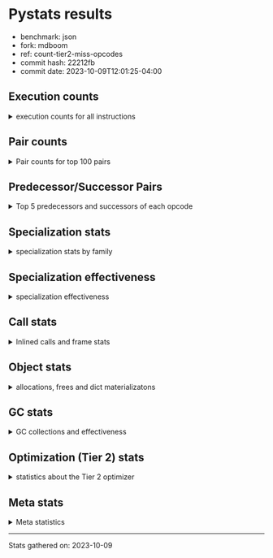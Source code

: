 
# Pystats results

- benchmark: json
- fork: mdboom
- ref: count-tier2-miss-opcodes
- commit hash: 22212fb
- commit date: 2023-10-09T12:01:25-04:00

## Execution counts

<details>
<summary> execution counts for all instructions </summary>

|Name | Count | Self | Cumulative | Miss ratio | 
|---|---:|---:|---:|---:|
| LOAD_FAST | 19,612,680 | 22.4% | 22.4% |  |
| POP_JUMP_IF_NOT_NONE | 6,192,000 | 7.1% | 29.4% |  |
| CALL | 5,163,560 | 5.9% | 35.3% |  |
| LOAD_FAST_LOAD_FAST | 4,129,260 | 4.7% | 40.0% |  |
| PUSH_NULL | 3,098,160 | 3.5% | 43.5% |  |
| LOAD_ATTR_METHOD_NO_DICT | 3,097,080 | 3.5% | 47.1% |  |
| LOAD_CONST | 3,096,360 | 3.5% | 50.6% |  |
| RESUME_CHECK | 3,096,360 | 3.5% | 54.1% |  |
| RETURN_VALUE | 3,096,240 | 3.5% | 57.6% |  |
| LOAD_GLOBAL_BUILTIN | 3,096,120 | 3.5% | 61.2% |  |
| POP_JUMP_IF_FALSE | 3,096,000 | 3.5% | 64.7% |  |
| STORE_FAST | 2,068,200 | 2.4% | 67.1% |  |
| LOAD_GLOBAL_MODULE | 2,066,200 | 2.4% | 69.4% |  |
| STORE_FAST_STORE_FAST | 2,064,120 | 2.4% | 71.8% |  |
| UNPACK_SEQUENCE_TWO_TUPLE | 2,064,120 | 2.4% | 74.1% |  |
| CALL_METHOD_DESCRIPTOR_FAST | 2,064,060 | 2.4% | 76.5% |  |
| POP_JUMP_IF_TRUE | 2,064,000 | 2.4% | 78.8% |  |
| LOAD_ATTR_METHOD_WITH_VALUES | 2,064,000 | 2.4% | 81.2% |  |
| TO_BOOL_BOOL | 2,064,000 | 2.4% | 83.5% |  |
| LOAD_ATTR_MODULE | 1,034,020 | 1.2% | 84.7% |  |
| JUMP_BACKWARD | 1,032,960 | 1.2% | 85.9% |  |
| FOR_ITER_LIST | 1,032,960 | 1.2% | 87.1% |  |
| TO_BOOL | 1,032,240 | 1.2% | 88.2% |  |
| POP_TOP | 1,032,180 | 1.2% | 89.4% |  |
| LOAD_ATTR_INSTANCE_VALUE | 1,032,120 | 1.2% | 90.6% |  |
| NOP | 1,032,060 | 1.2% | 91.8% |  |
| BUILD_TUPLE | 1,032,060 | 1.2% | 92.9% |  |
| CALL_KW | 1,032,000 | 1.2% | 94.1% |  |
| CALL_ISINSTANCE | 1,032,000 | 1.2% | 95.3% |  |
| CALL_LEN | 1,032,000 | 1.2% | 96.5% |  |
| CALL_PY_WITH_DEFAULTS | 1,032,000 | 1.2% | 97.6% |  |
| COMPARE_OP_INT | 1,032,000 | 1.2% | 98.8% |  |
| TO_BOOL_STR | 1,032,000 | 1.2% | 100.0% |  |
| GET_ITER | 1,020 | 0.0% | 100.0% |  |
| CALL_LIST_APPEND | 1,020 | 0.0% | 100.0% |  |
| FOR_ITER_RANGE | 1,020 | 0.0% | 100.0% |  |
| BINARY_OP_ADD_FLOAT | 960 | 0.0% | 100.0% | 6.2% |
| BINARY_OP_SUBTRACT_FLOAT | 960 | 0.0% | 100.0% |  |
| LOAD_ATTR | 320 | 0.0% | 100.0% |  |
| LOAD_DEREF | 180 | 0.0% | 100.0% |  |
| STORE_ATTR_INSTANCE_VALUE | 180 | 0.0% | 100.0% |  |
| LOAD_GLOBAL | 140 | 0.0% | 100.0% |  |
| INTERPRETER_EXIT | 120 | 0.0% | 100.0% |  |
| BUILD_LIST | 120 | 0.0% | 100.0% |  |
| CALL_FUNCTION_EX | 120 | 0.0% | 100.0% |  |
| RETURN_CONST | 120 | 0.0% | 100.0% |  |
| CALL_PY_EXACT_ARGS | 120 | 0.0% | 100.0% |  |
| BINARY_OP | 80 | 0.0% | 100.0% |  |
| BINARY_SLICE | 60 | 0.0% | 100.0% |  |
| BEFORE_WITH | 60 | 0.0% | 100.0% |  |
| CALL_INTRINSIC_1 | 60 | 0.0% | 100.0% |  |
| COPY_FREE_VARS | 60 | 0.0% | 100.0% |  |
| LIST_EXTEND | 60 | 0.0% | 100.0% |  |
| LOAD_FAST_CHECK | 60 | 0.0% | 100.0% |  |
| CALL_BUILTIN_CLASS | 60 | 0.0% | 100.0% |  |
| CALL_BUILTIN_FAST | 60 | 0.0% | 100.0% |  |
| CALL_BUILTIN_FAST_WITH_KEYWORDS | 60 | 0.0% | 100.0% |  |
| CALL_METHOD_DESCRIPTOR_FAST_WITH_KEYWORDS | 60 | 0.0% | 100.0% |  |
| UNPACK_SEQUENCE | 20 | 0.0% | 100.0% |  |


</details>

## Pair counts

<details>
<summary> Pair counts for top 100 pairs </summary>

|Pair | Count | Self | Cumulative | 
|---|---:|---:|---:|
| LOAD_FAST POP_JUMP_IF_NOT_NONE | 6,192,000 | 7.1% | 7.1% |
| POP_JUMP_IF_NOT_NONE LOAD_FAST | 6,192,000 | 7.1% | 14.1% |
| POP_JUMP_IF_FALSE LOAD_FAST | 3,096,000 | 3.5% | 17.6% |
| STORE_FAST LOAD_FAST | 2,066,040 | 2.4% | 20.0% |
| PUSH_NULL LOAD_FAST | 2,064,120 | 2.4% | 22.3% |
| UNPACK_SEQUENCE_TWO_TUPLE STORE_FAST_STORE_FAST | 2,064,120 | 2.4% | 24.7% |
| LOAD_CONST CALL | 2,064,060 | 2.4% | 27.1% |
| LOAD_GLOBAL_BUILTIN LOAD_FAST | 2,064,060 | 2.4% | 29.4% |
| CALL LOAD_ATTR_METHOD_NO_DICT | 2,064,000 | 2.4% | 31.8% |
| LOAD_FAST LOAD_GLOBAL_BUILTIN | 2,064,000 | 2.4% | 34.1% |
| LOAD_FAST_LOAD_FAST CALL | 2,064,000 | 2.4% | 36.5% |
| POP_JUMP_IF_TRUE LOAD_GLOBAL_MODULE | 2,064,000 | 2.4% | 38.8% |
| LOAD_ATTR_METHOD_NO_DICT CALL_METHOD_DESCRIPTOR_FAST | 2,064,000 | 2.4% | 41.2% |
| TO_BOOL_BOOL POP_JUMP_IF_FALSE | 2,064,000 | 2.4% | 43.5% |
| LOAD_ATTR_MODULE PUSH_NULL | 1,034,020 | 1.2% | 44.7% |
| LOAD_GLOBAL_MODULE LOAD_ATTR_MODULE | 1,033,980 | 1.2% | 45.9% |
| LOAD_FAST LOAD_ATTR_METHOD_NO_DICT | 1,033,000 | 1.2% | 47.0% |
| LOAD_FAST RETURN_VALUE | 1,032,120 | 1.2% | 48.2% |
| RETURN_VALUE RETURN_VALUE | 1,032,060 | 1.2% | 49.4% |
| BUILD_TUPLE RETURN_VALUE | 1,032,060 | 1.2% | 50.6% |
| LOAD_FAST LOAD_ATTR_INSTANCE_VALUE | 1,032,060 | 1.2% | 51.8% |
| LOAD_FAST_LOAD_FAST BUILD_TUPLE | 1,032,060 | 1.2% | 52.9% |
| STORE_FAST_STORE_FAST LOAD_FAST | 1,032,060 | 1.2% | 54.1% |
| STORE_FAST_STORE_FAST LOAD_FAST_LOAD_FAST | 1,032,060 | 1.2% | 55.3% |
| CALL_METHOD_DESCRIPTOR_FAST STORE_FAST | 1,032,060 | 1.2% | 56.5% |
| RESUME_CHECK LOAD_FAST | 1,032,060 | 1.2% | 57.6% |
| RETURN_VALUE UNPACK_SEQUENCE_TWO_TUPLE | 1,032,040 | 1.2% | 58.8% |
| LOAD_FAST CALL | 1,032,040 | 1.2% | 60.0% |
| RESUME_CHECK LOAD_GLOBAL_BUILTIN | 1,032,040 | 1.2% | 61.2% |
| NOP LOAD_FAST | 1,032,000 | 1.2% | 62.3% |
| POP_TOP JUMP_BACKWARD | 1,032,000 | 1.2% | 63.5% |
| PUSH_NULL LOAD_FAST_LOAD_FAST | 1,032,000 | 1.2% | 64.7% |
| RETURN_VALUE POP_TOP | 1,032,000 | 1.2% | 65.9% |
| TO_BOOL POP_JUMP_IF_TRUE | 1,032,000 | 1.2% | 67.0% |
| CALL RESUME_CHECK | 1,032,000 | 1.2% | 68.2% |
| CALL TO_BOOL_BOOL | 1,032,000 | 1.2% | 69.4% |
| CALL UNPACK_SEQUENCE_TWO_TUPLE | 1,032,000 | 1.2% | 70.6% |
| CALL_KW RESUME_CHECK | 1,032,000 | 1.2% | 71.7% |
| JUMP_BACKWARD FOR_ITER_LIST | 1,032,000 | 1.2% | 72.9% |
| LOAD_CONST CALL_KW | 1,032,000 | 1.2% | 74.1% |
| LOAD_FAST PUSH_NULL | 1,032,000 | 1.2% | 75.3% |
| LOAD_FAST TO_BOOL | 1,032,000 | 1.2% | 76.5% |
| LOAD_FAST LOAD_CONST | 1,032,000 | 1.2% | 77.6% |
| LOAD_FAST CALL_LEN | 1,032,000 | 1.2% | 78.8% |
| LOAD_FAST CALL_PY_WITH_DEFAULTS | 1,032,000 | 1.2% | 80.0% |
| LOAD_FAST LOAD_ATTR_METHOD_WITH_VALUES | 1,032,000 | 1.2% | 81.2% |
| LOAD_FAST TO_BOOL_STR | 1,032,000 | 1.2% | 82.3% |
| LOAD_FAST_LOAD_FAST PUSH_NULL | 1,032,000 | 1.2% | 83.5% |
| CALL_ISINSTANCE TO_BOOL_BOOL | 1,032,000 | 1.2% | 84.7% |
| CALL_LEN COMPARE_OP_INT | 1,032,000 | 1.2% | 85.9% |
| CALL_METHOD_DESCRIPTOR_FAST LOAD_CONST | 1,032,000 | 1.2% | 87.0% |
| CALL_PY_WITH_DEFAULTS RESUME_CHECK | 1,032,000 | 1.2% | 88.2% |
| COMPARE_OP_INT POP_JUMP_IF_FALSE | 1,032,000 | 1.2% | 89.4% |
| FOR_ITER_LIST STORE_FAST | 1,032,000 | 1.2% | 90.6% |
| LOAD_ATTR_INSTANCE_VALUE LOAD_FAST_LOAD_FAST | 1,032,000 | 1.2% | 91.7% |
| LOAD_ATTR_METHOD_NO_DICT LOAD_CONST | 1,032,000 | 1.2% | 92.9% |
| LOAD_ATTR_METHOD_WITH_VALUES LOAD_FAST | 1,032,000 | 1.2% | 94.1% |
| LOAD_ATTR_METHOD_WITH_VALUES LOAD_FAST_LOAD_FAST | 1,032,000 | 1.2% | 95.3% |
| LOAD_GLOBAL_BUILTIN CALL_ISINSTANCE | 1,032,000 | 1.2% | 96.4% |
| LOAD_GLOBAL_MODULE LOAD_ATTR_METHOD_WITH_VALUES | 1,032,000 | 1.2% | 97.6% |
| RESUME_CHECK NOP | 1,032,000 | 1.2% | 98.8% |
| TO_BOOL_STR POP_JUMP_IF_TRUE | 1,032,000 | 1.2% | 100.0% |
| PUSH_NULL CALL | 2,040 | 0.0% | 100.0% |
| CALL STORE_FAST | 1,920 | 0.0% | 100.0% |
| CALL CALL | 1,360 | 0.0% | 100.0% |
| GET_ITER FOR_ITER_LIST | 960 | 0.0% | 100.0% |
| JUMP_BACKWARD FOR_ITER_RANGE | 960 | 0.0% | 100.0% |
| LOAD_FAST GET_ITER | 960 | 0.0% | 100.0% |
| LOAD_FAST BINARY_OP_SUBTRACT_FLOAT | 960 | 0.0% | 100.0% |
| LOAD_FAST CALL_LIST_APPEND | 960 | 0.0% | 100.0% |
| LOAD_FAST_LOAD_FAST LOAD_FAST | 960 | 0.0% | 100.0% |
| STORE_FAST LOAD_FAST_LOAD_FAST | 960 | 0.0% | 100.0% |
| STORE_FAST LOAD_GLOBAL_MODULE | 960 | 0.0% | 100.0% |
| BINARY_OP_ADD_FLOAT STORE_FAST | 960 | 0.0% | 100.0% |
| BINARY_OP_SUBTRACT_FLOAT BINARY_OP_ADD_FLOAT | 960 | 0.0% | 100.0% |
| CALL_LIST_APPEND JUMP_BACKWARD | 960 | 0.0% | 100.0% |
| FOR_ITER_LIST LOAD_GLOBAL_MODULE | 960 | 0.0% | 100.0% |
| FOR_ITER_RANGE STORE_FAST | 960 | 0.0% | 100.0% |
| LOAD_ATTR_METHOD_NO_DICT LOAD_FAST | 960 | 0.0% | 100.0% |
| TO_BOOL TO_BOOL | 240 | 0.0% | 100.0% |
| LOAD_FAST LOAD_ATTR | 140 | 0.0% | 100.0% |
| CACHE RESUME_CHECK | 120 | 0.0% | 100.0% |
| CALL POP_TOP | 120 | 0.0% | 100.0% |
| LOAD_ATTR LOAD_FAST_LOAD_FAST | 120 | 0.0% | 100.0% |
| LOAD_CONST LOAD_CONST | 120 | 0.0% | 100.0% |
| LOAD_DEREF PUSH_NULL | 120 | 0.0% | 100.0% |
| LOAD_FAST STORE_ATTR_INSTANCE_VALUE | 120 | 0.0% | 100.0% |
| STORE_FAST LOAD_CONST | 120 | 0.0% | 100.0% |
| CALL_PY_EXACT_ARGS RESUME_CHECK | 120 | 0.0% | 100.0% |
| LOAD_ATTR_INSTANCE_VALUE LOAD_FAST | 120 | 0.0% | 100.0% |
| STORE_ATTR_INSTANCE_VALUE RETURN_CONST | 120 | 0.0% | 100.0% |
| LOAD_GLOBAL_MODULE LOAD_ATTR | 100 | 0.0% | 100.0% |
| RESUME_CHECK LOAD_GLOBAL_MODULE | 100 | 0.0% | 100.0% |
| LOAD_GLOBAL LOAD_GLOBAL_MODULE | 80 | 0.0% | 100.0% |
| BINARY_SLICE LOAD_FAST | 60 | 0.0% | 100.0% |
| BEFORE_WITH STORE_FAST | 60 | 0.0% | 100.0% |
| GET_ITER FOR_ITER_RANGE | 60 | 0.0% | 100.0% |
| NOP LOAD_DEREF | 60 | 0.0% | 100.0% |
| POP_TOP NOP | 60 | 0.0% | 100.0% |
| POP_TOP LOAD_CONST | 60 | 0.0% | 100.0% |


</details>

## Predecessor/Successor Pairs

<details>
<summary> Top 5 predecessors and successors of each opcode </summary>

### BINARY_SLICE

<details>
<summary> Successors and predecessors for BINARY_SLICE </summary>

|Predecessors | Count | Percentage | 
|---|---:|---:|
| LOAD_CONST | 60 | 100.0% |

|Successors | Count | Percentage | 
|---|---:|---:|
| LOAD_FAST | 60 | 100.0% |


</details>

### CACHE

<details>
<summary> Successors and predecessors for CACHE </summary>

|Successors | Count | Percentage | 
|---|---:|---:|
| RESUME_CHECK | 120 | 100.0% |


</details>

### BEFORE_WITH

<details>
<summary> Successors and predecessors for BEFORE_WITH </summary>

|Predecessors | Count | Percentage | 
|---|---:|---:|
| CALL_BUILTIN_FAST_WITH_KEYWORDS | 60 | 100.0% |

|Successors | Count | Percentage | 
|---|---:|---:|
| STORE_FAST | 60 | 100.0% |


</details>

### GET_ITER

<details>
<summary> Successors and predecessors for GET_ITER </summary>

|Predecessors | Count | Percentage | 
|---|---:|---:|
| LOAD_FAST | 960 | 94.1% |
| CALL_BUILTIN_CLASS | 60 | 5.9% |

|Successors | Count | Percentage | 
|---|---:|---:|
| FOR_ITER_LIST | 960 | 94.1% |
| FOR_ITER_RANGE | 60 | 5.9% |


</details>

### INTERPRETER_EXIT

<details>
<summary> Successors and predecessors for INTERPRETER_EXIT </summary>

|Predecessors | Count | Percentage | 
|---|---:|---:|
| RETURN_VALUE | 60 | 50.0% |
| RETURN_CONST | 60 | 50.0% |


</details>

### NOP

<details>
<summary> Successors and predecessors for NOP </summary>

|Predecessors | Count | Percentage | 
|---|---:|---:|
| RESUME_CHECK | 1,032,000 | 100.0% |
| POP_TOP | 60 | 0.0% |

|Successors | Count | Percentage | 
|---|---:|---:|
| LOAD_FAST | 1,032,000 | 100.0% |
| LOAD_DEREF | 60 | 0.0% |


</details>

### POP_TOP

<details>
<summary> Successors and predecessors for POP_TOP </summary>

|Predecessors | Count | Percentage | 
|---|---:|---:|
| RETURN_VALUE | 1,032,000 | 100.0% |
| CALL | 120 | 0.0% |
| RETURN_CONST | 60 | 0.0% |

|Successors | Count | Percentage | 
|---|---:|---:|
| JUMP_BACKWARD | 1,032,000 | 100.0% |
| NOP | 60 | 0.0% |
| LOAD_CONST | 60 | 0.0% |
| LOAD_FAST_CHECK | 60 | 0.0% |


</details>

### PUSH_NULL

<details>
<summary> Successors and predecessors for PUSH_NULL </summary>

|Predecessors | Count | Percentage | 
|---|---:|---:|
| LOAD_ATTR_MODULE | 1,034,020 | 33.4% |
| LOAD_FAST | 1,032,000 | 33.3% |
| LOAD_FAST_LOAD_FAST | 1,032,000 | 33.3% |
| LOAD_DEREF | 120 | 0.0% |
| LOAD_ATTR | 20 | 0.0% |

|Successors | Count | Percentage | 
|---|---:|---:|
| LOAD_FAST | 2,064,120 | 66.6% |
| LOAD_FAST_LOAD_FAST | 1,032,000 | 33.3% |
| CALL | 2,040 | 0.1% |


</details>

### RETURN_VALUE

<details>
<summary> Successors and predecessors for RETURN_VALUE </summary>

|Predecessors | Count | Percentage | 
|---|---:|---:|
| LOAD_FAST | 1,032,120 | 33.3% |
| RETURN_VALUE | 1,032,060 | 33.3% |
| BUILD_TUPLE | 1,032,060 | 33.3% |

|Successors | Count | Percentage | 
|---|---:|---:|
| RETURN_VALUE | 1,032,060 | 33.3% |
| UNPACK_SEQUENCE_TWO_TUPLE | 1,032,040 | 33.3% |
| POP_TOP | 1,032,000 | 33.3% |
| INTERPRETER_EXIT | 60 | 0.0% |
| LOAD_GLOBAL | 40 | 0.0% |


</details>

### TO_BOOL

<details>
<summary> Successors and predecessors for TO_BOOL </summary>

|Predecessors | Count | Percentage | 
|---|---:|---:|
| LOAD_FAST | 1,032,000 | 100.0% |
| TO_BOOL | 240 | 0.0% |

|Successors | Count | Percentage | 
|---|---:|---:|
| POP_JUMP_IF_TRUE | 1,032,000 | 100.0% |
| TO_BOOL | 240 | 0.0% |


</details>

### BINARY_OP

<details>
<summary> Successors and predecessors for BINARY_OP </summary>

|Predecessors | Count | Percentage | 
|---|---:|---:|
| LOAD_FAST | 60 | 75.0% |
| BINARY_OP | 20 | 25.0% |

|Successors | Count | Percentage | 
|---|---:|---:|
| STORE_FAST | 60 | 75.0% |
| BINARY_OP | 20 | 25.0% |


</details>

### BUILD_LIST

<details>
<summary> Successors and predecessors for BUILD_LIST </summary>

|Predecessors | Count | Percentage | 
|---|---:|---:|
| LOAD_FAST | 60 | 50.0% |
| STORE_FAST | 60 | 50.0% |

|Successors | Count | Percentage | 
|---|---:|---:|
| LOAD_DEREF | 60 | 50.0% |
| STORE_FAST | 60 | 50.0% |


</details>

### BUILD_TUPLE

<details>
<summary> Successors and predecessors for BUILD_TUPLE </summary>

|Predecessors | Count | Percentage | 
|---|---:|---:|
| LOAD_FAST_LOAD_FAST | 1,032,060 | 100.0% |

|Successors | Count | Percentage | 
|---|---:|---:|
| RETURN_VALUE | 1,032,060 | 100.0% |


</details>

### CALL

<details>
<summary> Successors and predecessors for CALL </summary>

|Predecessors | Count | Percentage | 
|---|---:|---:|
| LOAD_CONST | 2,064,060 | 40.0% |
| LOAD_FAST_LOAD_FAST | 2,064,000 | 40.0% |
| LOAD_FAST | 1,032,040 | 20.0% |
| PUSH_NULL | 2,040 | 0.0% |
| CALL | 1,360 | 0.0% |

|Successors | Count | Percentage | 
|---|---:|---:|
| LOAD_ATTR_METHOD_NO_DICT | 2,064,000 | 40.0% |
| RESUME_CHECK | 1,032,000 | 20.0% |
| TO_BOOL_BOOL | 1,032,000 | 20.0% |
| UNPACK_SEQUENCE_TWO_TUPLE | 1,032,000 | 20.0% |
| STORE_FAST | 1,920 | 0.0% |


</details>

### CALL_FUNCTION_EX

<details>
<summary> Successors and predecessors for CALL_FUNCTION_EX </summary>

|Predecessors | Count | Percentage | 
|---|---:|---:|
| CALL_INTRINSIC_1 | 60 | 50.0% |
| LOAD_FAST | 60 | 50.0% |

|Successors | Count | Percentage | 
|---|---:|---:|
| COPY_FREE_VARS | 60 | 50.0% |
| RESUME_CHECK | 60 | 50.0% |


</details>

### CALL_INTRINSIC_1

<details>
<summary> Successors and predecessors for CALL_INTRINSIC_1 </summary>

|Predecessors | Count | Percentage | 
|---|---:|---:|
| LIST_EXTEND | 60 | 100.0% |

|Successors | Count | Percentage | 
|---|---:|---:|
| CALL_FUNCTION_EX | 60 | 100.0% |


</details>

### CALL_KW

<details>
<summary> Successors and predecessors for CALL_KW </summary>

|Predecessors | Count | Percentage | 
|---|---:|---:|
| LOAD_CONST | 1,032,000 | 100.0% |

|Successors | Count | Percentage | 
|---|---:|---:|
| RESUME_CHECK | 1,032,000 | 100.0% |


</details>

### COPY_FREE_VARS

<details>
<summary> Successors and predecessors for COPY_FREE_VARS </summary>

|Predecessors | Count | Percentage | 
|---|---:|---:|
| CALL_FUNCTION_EX | 60 | 100.0% |

|Successors | Count | Percentage | 
|---|---:|---:|
| RESUME_CHECK | 60 | 100.0% |


</details>

### JUMP_BACKWARD

<details>
<summary> Successors and predecessors for JUMP_BACKWARD </summary>

|Predecessors | Count | Percentage | 
|---|---:|---:|
| POP_TOP | 1,032,000 | 99.9% |
| CALL_LIST_APPEND | 960 | 0.1% |

|Successors | Count | Percentage | 
|---|---:|---:|
| FOR_ITER_LIST | 1,032,000 | 99.9% |
| FOR_ITER_RANGE | 960 | 0.1% |


</details>

### LIST_EXTEND

<details>
<summary> Successors and predecessors for LIST_EXTEND </summary>

|Predecessors | Count | Percentage | 
|---|---:|---:|
| LOAD_DEREF | 60 | 100.0% |

|Successors | Count | Percentage | 
|---|---:|---:|
| CALL_INTRINSIC_1 | 60 | 100.0% |


</details>

### LOAD_ATTR

<details>
<summary> Successors and predecessors for LOAD_ATTR </summary>

|Predecessors | Count | Percentage | 
|---|---:|---:|
| LOAD_FAST | 140 | 43.8% |
| LOAD_GLOBAL_MODULE | 100 | 31.2% |
| LOAD_ATTR | 40 | 12.5% |
| LOAD_FAST_CHECK | 20 | 6.2% |
| LOAD_GLOBAL | 20 | 6.2% |

|Successors | Count | Percentage | 
|---|---:|---:|
| LOAD_FAST_LOAD_FAST | 120 | 37.5% |
| LOAD_ATTR | 40 | 12.5% |
| CALL_METHOD_DESCRIPTOR_FAST | 40 | 12.5% |
| LOAD_ATTR_METHOD_NO_DICT | 40 | 12.5% |
| LOAD_ATTR_MODULE | 40 | 12.5% |


</details>

### LOAD_CONST

<details>
<summary> Successors and predecessors for LOAD_CONST </summary>

|Predecessors | Count | Percentage | 
|---|---:|---:|
| LOAD_FAST | 1,032,000 | 33.3% |
| CALL_METHOD_DESCRIPTOR_FAST | 1,032,000 | 33.3% |
| LOAD_ATTR_METHOD_NO_DICT | 1,032,000 | 33.3% |
| LOAD_CONST | 120 | 0.0% |
| STORE_FAST | 120 | 0.0% |

|Successors | Count | Percentage | 
|---|---:|---:|
| CALL | 2,064,060 | 66.7% |
| CALL_KW | 1,032,000 | 33.3% |
| LOAD_CONST | 120 | 0.0% |
| BINARY_SLICE | 60 | 0.0% |
| LOAD_FAST | 60 | 0.0% |


</details>

### LOAD_DEREF

<details>
<summary> Successors and predecessors for LOAD_DEREF </summary>

|Predecessors | Count | Percentage | 
|---|---:|---:|
| NOP | 60 | 33.3% |
| BUILD_LIST | 60 | 33.3% |
| RESUME_CHECK | 60 | 33.3% |

|Successors | Count | Percentage | 
|---|---:|---:|
| PUSH_NULL | 120 | 66.7% |
| LIST_EXTEND | 60 | 33.3% |


</details>

### LOAD_FAST

<details>
<summary> Successors and predecessors for LOAD_FAST </summary>

|Predecessors | Count | Percentage | 
|---|---:|---:|
| POP_JUMP_IF_NOT_NONE | 6,192,000 | 31.6% |
| POP_JUMP_IF_FALSE | 3,096,000 | 15.8% |
| STORE_FAST | 2,066,040 | 10.5% |
| PUSH_NULL | 2,064,120 | 10.5% |
| LOAD_GLOBAL_BUILTIN | 2,064,060 | 10.5% |

|Successors | Count | Percentage | 
|---|---:|---:|
| POP_JUMP_IF_NOT_NONE | 6,192,000 | 31.6% |
| LOAD_GLOBAL_BUILTIN | 2,064,000 | 10.5% |
| LOAD_ATTR_METHOD_NO_DICT | 1,033,000 | 5.3% |
| RETURN_VALUE | 1,032,120 | 5.3% |
| LOAD_ATTR_INSTANCE_VALUE | 1,032,060 | 5.3% |


</details>

### LOAD_FAST_CHECK

<details>
<summary> Successors and predecessors for LOAD_FAST_CHECK </summary>

|Predecessors | Count | Percentage | 
|---|---:|---:|
| POP_TOP | 60 | 100.0% |

|Successors | Count | Percentage | 
|---|---:|---:|
| LOAD_ATTR_METHOD_NO_DICT | 40 | 66.7% |
| LOAD_ATTR | 20 | 33.3% |


</details>

### LOAD_FAST_LOAD_FAST

<details>
<summary> Successors and predecessors for LOAD_FAST_LOAD_FAST </summary>

|Predecessors | Count | Percentage | 
|---|---:|---:|
| STORE_FAST_STORE_FAST | 1,032,060 | 25.0% |
| PUSH_NULL | 1,032,000 | 25.0% |
| LOAD_ATTR_INSTANCE_VALUE | 1,032,000 | 25.0% |
| LOAD_ATTR_METHOD_WITH_VALUES | 1,032,000 | 25.0% |
| STORE_FAST | 960 | 0.0% |

|Successors | Count | Percentage | 
|---|---:|---:|
| CALL | 2,064,000 | 50.0% |
| BUILD_TUPLE | 1,032,060 | 25.0% |
| PUSH_NULL | 1,032,000 | 25.0% |
| LOAD_FAST | 960 | 0.0% |
| LOAD_CONST | 60 | 0.0% |


</details>

### LOAD_GLOBAL

<details>
<summary> Successors and predecessors for LOAD_GLOBAL </summary>

|Predecessors | Count | Percentage | 
|---|---:|---:|
| RETURN_VALUE | 40 | 28.6% |
| RESUME_CHECK | 40 | 28.6% |
| STORE_FAST | 20 | 14.3% |
| LOAD_ATTR_METHOD_NO_DICT | 20 | 14.3% |
| LOAD_GLOBAL_BUILTIN | 20 | 14.3% |

|Successors | Count | Percentage | 
|---|---:|---:|
| LOAD_GLOBAL_MODULE | 80 | 57.1% |
| LOAD_GLOBAL_BUILTIN | 40 | 28.6% |
| LOAD_ATTR | 20 | 14.3% |


</details>

### POP_JUMP_IF_FALSE

<details>
<summary> Successors and predecessors for POP_JUMP_IF_FALSE </summary>

|Predecessors | Count | Percentage | 
|---|---:|---:|
| TO_BOOL_BOOL | 2,064,000 | 66.7% |
| COMPARE_OP_INT | 1,032,000 | 33.3% |

|Successors | Count | Percentage | 
|---|---:|---:|
| LOAD_FAST | 3,096,000 | 100.0% |


</details>

### POP_JUMP_IF_NOT_NONE

<details>
<summary> Successors and predecessors for POP_JUMP_IF_NOT_NONE </summary>

|Predecessors | Count | Percentage | 
|---|---:|---:|
| LOAD_FAST | 6,192,000 | 100.0% |

|Successors | Count | Percentage | 
|---|---:|---:|
| LOAD_FAST | 6,192,000 | 100.0% |


</details>

### POP_JUMP_IF_TRUE

<details>
<summary> Successors and predecessors for POP_JUMP_IF_TRUE </summary>

|Predecessors | Count | Percentage | 
|---|---:|---:|
| TO_BOOL | 1,032,000 | 50.0% |
| TO_BOOL_STR | 1,032,000 | 50.0% |

|Successors | Count | Percentage | 
|---|---:|---:|
| LOAD_GLOBAL_MODULE | 2,064,000 | 100.0% |


</details>

### RETURN_CONST

<details>
<summary> Successors and predecessors for RETURN_CONST </summary>

|Predecessors | Count | Percentage | 
|---|---:|---:|
| STORE_ATTR_INSTANCE_VALUE | 120 | 100.0% |

|Successors | Count | Percentage | 
|---|---:|---:|
| INTERPRETER_EXIT | 60 | 50.0% |
| POP_TOP | 60 | 50.0% |


</details>

### STORE_FAST

<details>
<summary> Successors and predecessors for STORE_FAST </summary>

|Predecessors | Count | Percentage | 
|---|---:|---:|
| CALL_METHOD_DESCRIPTOR_FAST | 1,032,060 | 49.9% |
| FOR_ITER_LIST | 1,032,000 | 49.9% |
| CALL | 1,920 | 0.1% |
| BINARY_OP_ADD_FLOAT | 960 | 0.0% |
| FOR_ITER_RANGE | 960 | 0.0% |

|Successors | Count | Percentage | 
|---|---:|---:|
| LOAD_FAST | 2,066,040 | 99.9% |
| LOAD_FAST_LOAD_FAST | 960 | 0.0% |
| LOAD_GLOBAL_MODULE | 960 | 0.0% |
| LOAD_CONST | 120 | 0.0% |
| BUILD_LIST | 60 | 0.0% |


</details>

### STORE_FAST_STORE_FAST

<details>
<summary> Successors and predecessors for STORE_FAST_STORE_FAST </summary>

|Predecessors | Count | Percentage | 
|---|---:|---:|
| UNPACK_SEQUENCE_TWO_TUPLE | 2,064,120 | 100.0% |

|Successors | Count | Percentage | 
|---|---:|---:|
| LOAD_FAST | 1,032,060 | 50.0% |
| LOAD_FAST_LOAD_FAST | 1,032,060 | 50.0% |


</details>

### UNPACK_SEQUENCE

<details>
<summary> Successors and predecessors for UNPACK_SEQUENCE </summary>

|Predecessors | Count | Percentage | 
|---|---:|---:|
| RETURN_VALUE | 20 | 100.0% |

|Successors | Count | Percentage | 
|---|---:|---:|
| UNPACK_SEQUENCE_TWO_TUPLE | 20 | 100.0% |


</details>

### BINARY_OP_ADD_FLOAT

<details>
<summary> Successors and predecessors for BINARY_OP_ADD_FLOAT </summary>

|Predecessors | Count | Percentage | 
|---|---:|---:|
| BINARY_OP_SUBTRACT_FLOAT | 960 | 100.0% |

|Successors | Count | Percentage | 
|---|---:|---:|
| STORE_FAST | 960 | 100.0% |


</details>

### BINARY_OP_SUBTRACT_FLOAT

<details>
<summary> Successors and predecessors for BINARY_OP_SUBTRACT_FLOAT </summary>

|Predecessors | Count | Percentage | 
|---|---:|---:|
| LOAD_FAST | 960 | 100.0% |

|Successors | Count | Percentage | 
|---|---:|---:|
| BINARY_OP_ADD_FLOAT | 960 | 100.0% |


</details>

### CALL_BUILTIN_CLASS

<details>
<summary> Successors and predecessors for CALL_BUILTIN_CLASS </summary>

|Predecessors | Count | Percentage | 
|---|---:|---:|
| LOAD_FAST | 40 | 66.7% |
| CALL | 20 | 33.3% |

|Successors | Count | Percentage | 
|---|---:|---:|
| GET_ITER | 60 | 100.0% |


</details>

### CALL_BUILTIN_FAST

<details>
<summary> Successors and predecessors for CALL_BUILTIN_FAST </summary>

|Predecessors | Count | Percentage | 
|---|---:|---:|
| LOAD_FAST | 60 | 100.0% |

|Successors | Count | Percentage | 
|---|---:|---:|
| UNPACK_SEQUENCE_TWO_TUPLE | 60 | 100.0% |


</details>

### CALL_BUILTIN_FAST_WITH_KEYWORDS

<details>
<summary> Successors and predecessors for CALL_BUILTIN_FAST_WITH_KEYWORDS </summary>

|Predecessors | Count | Percentage | 
|---|---:|---:|
| LOAD_GLOBAL_MODULE | 40 | 66.7% |
| CALL | 20 | 33.3% |

|Successors | Count | Percentage | 
|---|---:|---:|
| BEFORE_WITH | 60 | 100.0% |


</details>

### CALL_ISINSTANCE

<details>
<summary> Successors and predecessors for CALL_ISINSTANCE </summary>

|Predecessors | Count | Percentage | 
|---|---:|---:|
| LOAD_GLOBAL_BUILTIN | 1,032,000 | 100.0% |

|Successors | Count | Percentage | 
|---|---:|---:|
| TO_BOOL_BOOL | 1,032,000 | 100.0% |


</details>

### CALL_LEN

<details>
<summary> Successors and predecessors for CALL_LEN </summary>

|Predecessors | Count | Percentage | 
|---|---:|---:|
| LOAD_FAST | 1,032,000 | 100.0% |

|Successors | Count | Percentage | 
|---|---:|---:|
| COMPARE_OP_INT | 1,032,000 | 100.0% |


</details>

### CALL_LIST_APPEND

<details>
<summary> Successors and predecessors for CALL_LIST_APPEND </summary>

|Predecessors | Count | Percentage | 
|---|---:|---:|
| LOAD_FAST | 960 | 94.1% |
| CALL | 60 | 5.9% |

|Successors | Count | Percentage | 
|---|---:|---:|
| JUMP_BACKWARD | 960 | 94.1% |
| LOAD_FAST_LOAD_FAST | 60 | 5.9% |


</details>

### CALL_METHOD_DESCRIPTOR_FAST

<details>
<summary> Successors and predecessors for CALL_METHOD_DESCRIPTOR_FAST </summary>

|Predecessors | Count | Percentage | 
|---|---:|---:|
| LOAD_ATTR_METHOD_NO_DICT | 2,064,000 | 100.0% |
| LOAD_ATTR | 40 | 0.0% |
| CALL | 20 | 0.0% |

|Successors | Count | Percentage | 
|---|---:|---:|
| STORE_FAST | 1,032,060 | 50.0% |
| LOAD_CONST | 1,032,000 | 50.0% |


</details>

### CALL_METHOD_DESCRIPTOR_FAST_WITH_KEYWORDS

<details>
<summary> Successors and predecessors for CALL_METHOD_DESCRIPTOR_FAST_WITH_KEYWORDS </summary>

|Predecessors | Count | Percentage | 
|---|---:|---:|
| LOAD_ATTR_METHOD_NO_DICT | 40 | 66.7% |
| CALL | 20 | 33.3% |

|Successors | Count | Percentage | 
|---|---:|---:|
| STORE_FAST | 60 | 100.0% |


</details>

### CALL_PY_EXACT_ARGS

<details>
<summary> Successors and predecessors for CALL_PY_EXACT_ARGS </summary>

|Predecessors | Count | Percentage | 
|---|---:|---:|
| LOAD_FAST_LOAD_FAST | 60 | 50.0% |
| LOAD_FAST | 40 | 33.3% |
| CALL | 20 | 16.7% |

|Successors | Count | Percentage | 
|---|---:|---:|
| RESUME_CHECK | 120 | 100.0% |


</details>

### CALL_PY_WITH_DEFAULTS

<details>
<summary> Successors and predecessors for CALL_PY_WITH_DEFAULTS </summary>

|Predecessors | Count | Percentage | 
|---|---:|---:|
| LOAD_FAST | 1,032,000 | 100.0% |

|Successors | Count | Percentage | 
|---|---:|---:|
| RESUME_CHECK | 1,032,000 | 100.0% |


</details>

### COMPARE_OP_INT

<details>
<summary> Successors and predecessors for COMPARE_OP_INT </summary>

|Predecessors | Count | Percentage | 
|---|---:|---:|
| CALL_LEN | 1,032,000 | 100.0% |

|Successors | Count | Percentage | 
|---|---:|---:|
| POP_JUMP_IF_FALSE | 1,032,000 | 100.0% |


</details>

### FOR_ITER_LIST

<details>
<summary> Successors and predecessors for FOR_ITER_LIST </summary>

|Predecessors | Count | Percentage | 
|---|---:|---:|
| JUMP_BACKWARD | 1,032,000 | 99.9% |
| GET_ITER | 960 | 0.1% |

|Successors | Count | Percentage | 
|---|---:|---:|
| STORE_FAST | 1,032,000 | 99.9% |
| LOAD_GLOBAL_MODULE | 960 | 0.1% |


</details>

### FOR_ITER_RANGE

<details>
<summary> Successors and predecessors for FOR_ITER_RANGE </summary>

|Predecessors | Count | Percentage | 
|---|---:|---:|
| JUMP_BACKWARD | 960 | 94.1% |
| GET_ITER | 60 | 5.9% |

|Successors | Count | Percentage | 
|---|---:|---:|
| STORE_FAST | 960 | 94.1% |
| LOAD_FAST | 60 | 5.9% |


</details>

### LOAD_ATTR_INSTANCE_VALUE

<details>
<summary> Successors and predecessors for LOAD_ATTR_INSTANCE_VALUE </summary>

|Predecessors | Count | Percentage | 
|---|---:|---:|
| LOAD_FAST | 1,032,060 | 100.0% |
| LOAD_FAST_LOAD_FAST | 60 | 0.0% |

|Successors | Count | Percentage | 
|---|---:|---:|
| LOAD_FAST_LOAD_FAST | 1,032,000 | 100.0% |
| LOAD_FAST | 120 | 0.0% |


</details>

### LOAD_ATTR_METHOD_NO_DICT

<details>
<summary> Successors and predecessors for LOAD_ATTR_METHOD_NO_DICT </summary>

|Predecessors | Count | Percentage | 
|---|---:|---:|
| CALL | 2,064,000 | 66.6% |
| LOAD_FAST | 1,033,000 | 33.4% |
| LOAD_ATTR | 40 | 0.0% |
| LOAD_FAST_CHECK | 40 | 0.0% |

|Successors | Count | Percentage | 
|---|---:|---:|
| CALL_METHOD_DESCRIPTOR_FAST | 2,064,000 | 66.6% |
| LOAD_CONST | 1,032,000 | 33.3% |
| LOAD_FAST | 960 | 0.0% |
| CALL_METHOD_DESCRIPTOR_FAST_WITH_KEYWORDS | 40 | 0.0% |
| LOAD_GLOBAL_MODULE | 40 | 0.0% |


</details>

### LOAD_ATTR_METHOD_WITH_VALUES

<details>
<summary> Successors and predecessors for LOAD_ATTR_METHOD_WITH_VALUES </summary>

|Predecessors | Count | Percentage | 
|---|---:|---:|
| LOAD_FAST | 1,032,000 | 50.0% |
| LOAD_GLOBAL_MODULE | 1,032,000 | 50.0% |

|Successors | Count | Percentage | 
|---|---:|---:|
| LOAD_FAST | 1,032,000 | 50.0% |
| LOAD_FAST_LOAD_FAST | 1,032,000 | 50.0% |


</details>

### LOAD_ATTR_MODULE

<details>
<summary> Successors and predecessors for LOAD_ATTR_MODULE </summary>

|Predecessors | Count | Percentage | 
|---|---:|---:|
| LOAD_GLOBAL_MODULE | 1,033,980 | 100.0% |
| LOAD_ATTR | 40 | 0.0% |

|Successors | Count | Percentage | 
|---|---:|---:|
| PUSH_NULL | 1,034,020 | 100.0% |


</details>

### LOAD_GLOBAL_BUILTIN

<details>
<summary> Successors and predecessors for LOAD_GLOBAL_BUILTIN </summary>

|Predecessors | Count | Percentage | 
|---|---:|---:|
| LOAD_FAST | 2,064,000 | 66.7% |
| RESUME_CHECK | 1,032,040 | 33.3% |
| LOAD_GLOBAL | 40 | 0.0% |
| STORE_FAST | 40 | 0.0% |

|Successors | Count | Percentage | 
|---|---:|---:|
| LOAD_FAST | 2,064,060 | 66.7% |
| CALL_ISINSTANCE | 1,032,000 | 33.3% |
| LOAD_GLOBAL_MODULE | 40 | 0.0% |
| LOAD_GLOBAL | 20 | 0.0% |


</details>

### LOAD_GLOBAL_MODULE

<details>
<summary> Successors and predecessors for LOAD_GLOBAL_MODULE </summary>

|Predecessors | Count | Percentage | 
|---|---:|---:|
| POP_JUMP_IF_TRUE | 2,064,000 | 99.9% |
| STORE_FAST | 960 | 0.0% |
| FOR_ITER_LIST | 960 | 0.0% |
| RESUME_CHECK | 100 | 0.0% |
| LOAD_GLOBAL | 80 | 0.0% |

|Successors | Count | Percentage | 
|---|---:|---:|
| LOAD_ATTR_MODULE | 1,033,980 | 50.0% |
| LOAD_ATTR_METHOD_WITH_VALUES | 1,032,000 | 49.9% |
| LOAD_ATTR | 100 | 0.0% |
| LOAD_FAST | 60 | 0.0% |
| CALL_BUILTIN_FAST_WITH_KEYWORDS | 40 | 0.0% |


</details>

### RESUME_CHECK

<details>
<summary> Successors and predecessors for RESUME_CHECK </summary>

|Predecessors | Count | Percentage | 
|---|---:|---:|
| CALL | 1,032,000 | 33.3% |
| CALL_KW | 1,032,000 | 33.3% |
| CALL_PY_WITH_DEFAULTS | 1,032,000 | 33.3% |
| CACHE | 120 | 0.0% |
| CALL_PY_EXACT_ARGS | 120 | 0.0% |

|Successors | Count | Percentage | 
|---|---:|---:|
| LOAD_FAST | 1,032,060 | 33.3% |
| LOAD_GLOBAL_BUILTIN | 1,032,040 | 33.3% |
| NOP | 1,032,000 | 33.3% |
| LOAD_GLOBAL_MODULE | 100 | 0.0% |
| LOAD_DEREF | 60 | 0.0% |


</details>

### STORE_ATTR_INSTANCE_VALUE

<details>
<summary> Successors and predecessors for STORE_ATTR_INSTANCE_VALUE </summary>

|Predecessors | Count | Percentage | 
|---|---:|---:|
| LOAD_FAST | 120 | 66.7% |
| LOAD_FAST_LOAD_FAST | 60 | 33.3% |

|Successors | Count | Percentage | 
|---|---:|---:|
| RETURN_CONST | 120 | 66.7% |
| LOAD_FAST | 60 | 33.3% |


</details>

### TO_BOOL_BOOL

<details>
<summary> Successors and predecessors for TO_BOOL_BOOL </summary>

|Predecessors | Count | Percentage | 
|---|---:|---:|
| CALL | 1,032,000 | 50.0% |
| CALL_ISINSTANCE | 1,032,000 | 50.0% |

|Successors | Count | Percentage | 
|---|---:|---:|
| POP_JUMP_IF_FALSE | 2,064,000 | 100.0% |


</details>

### TO_BOOL_STR

<details>
<summary> Successors and predecessors for TO_BOOL_STR </summary>

|Predecessors | Count | Percentage | 
|---|---:|---:|
| LOAD_FAST | 1,032,000 | 100.0% |

|Successors | Count | Percentage | 
|---|---:|---:|
| POP_JUMP_IF_TRUE | 1,032,000 | 100.0% |


</details>

### UNPACK_SEQUENCE_TWO_TUPLE

<details>
<summary> Successors and predecessors for UNPACK_SEQUENCE_TWO_TUPLE </summary>

|Predecessors | Count | Percentage | 
|---|---:|---:|
| RETURN_VALUE | 1,032,040 | 50.0% |
| CALL | 1,032,000 | 50.0% |
| CALL_BUILTIN_FAST | 60 | 0.0% |
| UNPACK_SEQUENCE | 20 | 0.0% |

|Successors | Count | Percentage | 
|---|---:|---:|
| STORE_FAST_STORE_FAST | 2,064,120 | 100.0% |


</details>


</details>

## Specialization stats

<details>
<summary> specialization stats by family </summary>

### BINARY_OP

<details>
<summary> specialization stats for BINARY_OP family </summary>

|Kind | Count | Ratio | 
|---|---:|---:|
|     deferred | 60 | 3.0% |
|          hit | 1,860 | 93.0% |
|         miss | 60 | 3.0% |

| | Count | Ratio | 
|---|---:|---:|
| Success | 0 | 0.0% |
| Failure | 20 | 100.0% |

|Failure kind | Count | Ratio | 
|---|---:|---:|
| add other | 20 | 100.0% |


</details>

### BINARY_SLICE

<details>
<summary> specialization stats for BINARY_SLICE family </summary>


</details>

### CALL

<details>
<summary> specialization stats for CALL family </summary>

|Kind | Count | Ratio | 
|---|---:|---:|
|     deferred | 5,162,100 | 50.0% |
|          hit | 5,161,440 | 50.0% |

| | Count | Ratio | 
|---|---:|---:|
| Success | 120 | 8.2% |
| Failure | 1,340 | 91.8% |

|Failure kind | Count | Ratio | 
|---|---:|---:|
| cmethod | 480 | 35.8% |
| other | 240 | 17.9% |
| code complex parameters | 240 | 17.9% |
| meth descr varargs | 240 | 17.9% |
| cfunc noargs | 120 | 9.0% |
| cfunc varargs | 20 | 1.5% |


</details>

### COMPARE_OP

<details>
<summary> specialization stats for COMPARE_OP family </summary>

|Kind | Count | Ratio | 
|---|---:|---:|
|          hit | 1,032,000 | 100.0% |


</details>

### FOR_ITER

<details>
<summary> specialization stats for FOR_ITER family </summary>

|Kind | Count | Ratio | 
|---|---:|---:|
|          hit | 1,033,980 | 100.0% |


</details>

### JUMP_BACKWARD

<details>
<summary> specialization stats for JUMP_BACKWARD family </summary>


</details>

### LOAD_ATTR

<details>
<summary> specialization stats for LOAD_ATTR family </summary>

|Kind | Count | Ratio | 
|---|---:|---:|
|     deferred | 200 | 0.0% |
|          hit | 7,227,220 | 100.0% |

| | Count | Ratio | 
|---|---:|---:|
| Success | 80 | 66.7% |
| Failure | 40 | 33.3% |

|Failure kind | Count | Ratio | 
|---|---:|---:|
| not managed dict | 20 | 50.0% |
| class attr simple | 20 | 50.0% |


</details>

### LOAD_GLOBAL

<details>
<summary> specialization stats for LOAD_GLOBAL family </summary>

|Kind | Count | Ratio | 
|---|---:|---:|
|     deferred | 20 | 0.0% |
|          hit | 5,162,320 | 100.0% |

| | Count | Ratio | 
|---|---:|---:|
| Success | 120 | 100.0% |
| Failure | 0 | 0.0% |


</details>

### POP_JUMP_IF_FALSE

<details>
<summary> specialization stats for POP_JUMP_IF_FALSE family </summary>


</details>

### POP_JUMP_IF_NOT_NONE

<details>
<summary> specialization stats for POP_JUMP_IF_NOT_NONE family </summary>


</details>

### POP_JUMP_IF_TRUE

<details>
<summary> specialization stats for POP_JUMP_IF_TRUE family </summary>


</details>

### STORE_ATTR

<details>
<summary> specialization stats for STORE_ATTR family </summary>

|Kind | Count | Ratio | 
|---|---:|---:|
|          hit | 180 | 100.0% |


</details>

### TO_BOOL

<details>
<summary> specialization stats for TO_BOOL family </summary>

|Kind | Count | Ratio | 
|---|---:|---:|
|     deferred | 1,032,000 | 25.0% |
|          hit | 3,096,000 | 75.0% |

| | Count | Ratio | 
|---|---:|---:|
| Success | 0 | 0.0% |
| Failure | 240 | 100.0% |

|Failure kind | Count | Ratio | 
|---|---:|---:|
| dict | 240 | 100.0% |


</details>

### UNPACK_SEQUENCE

<details>
<summary> specialization stats for UNPACK_SEQUENCE family </summary>

|Kind | Count | Ratio | 
|---|---:|---:|
|          hit | 2,064,120 | 100.0% |

| | Count | Ratio | 
|---|---:|---:|
| Success | 20 | 100.0% |
| Failure | 0 | 0.0% |


</details>


</details>

## Specialization effectiveness

<details>
<summary> specialization effectiveness </summary>

|Instructions | Count | Ratio | 
|---|---:|---:|
| Basic | 41,295,300 | 47.1% |
| Not specialized | 18,581,440 | 21.2% |
| Specialized | 27,875,480 | 31.8% |

### Deferred by instruction

<details>
<summary> deferred by instruction </summary>

|Name | Count | Ratio | 
|---|---:|---:|
| CALL | 5,162,100 | 83.3% |
| TO_BOOL | 1,032,000 | 16.7% |
| LOAD_ATTR | 200 | 0.0% |
| BINARY_OP | 60 | 0.0% |
| LOAD_GLOBAL | 20 | 0.0% |
| BINARY_SLICE | 0 | 0.0% |
| STORE_SLICE | 0 | 0.0% |
| CACHE | 0 | 0.0% |
| BEFORE_WITH | 0 | 0.0% |
| BINARY_SUBSCR | 0 | 0.0% |


</details>

### Misses by instruction

<details>
<summary> misses by instruction </summary>

|Name | Count | Ratio | 
|---|---:|---:|
| BINARY_OP_ADD_FLOAT | 60 | 100.0% |
| CACHE | 0 | 0.0% |
| BEFORE_WITH | 0 | 0.0% |
| GET_ITER | 0 | 0.0% |
| INTERPRETER_EXIT | 0 | 0.0% |
| NOP | 0 | 0.0% |
| POP_TOP | 0 | 0.0% |
| PUSH_NULL | 0 | 0.0% |
| RETURN_VALUE | 0 | 0.0% |
| BUILD_LIST | 0 | 0.0% |


</details>


</details>

## Call stats

<details>
<summary> Inlined calls and frame stats </summary>

| | Count | Ratio | 
|---|---:|---:|
| Calls to PyEval_EvalDefault | 120 | 0.0% |
| Calls to Python functions inlined | 3,096,240 | 100.0% |
| Calls via PyEval_EvalFrame (total) | 120 | 0.0% |
| Calls via PyEval_EvalFrame (vector) | 120 | 0.0% |
| Calls via PyEval_EvalFrame (generator) | 0 | 0.0% |
| Calls via PyEval_EvalFrame (legacy) | 0 | 0.0% |
| Calls via PyEval_EvalFrame (function vectorcall) | 120 | 0.0% |
| Calls via PyEval_EvalFrame (build class) | 0 | 0.0% |
| Calls via PyEval_EvalFrame (slot) | 0 | 0.0% |
| Calls via PyEval_EvalFrame (function ex) | 120 | 0.0% |
| Calls via PyEval_EvalFrame (api) | 60 | 0.0% |
| Calls via PyEval_EvalFrame (method) | 0 | 0.0% |
| Frame objects created | 0 | 0.0% |
| Frames pushed | 3,096,360 | 100.0% |


</details>

## Object stats

<details>
<summary> allocations, frees and dict materializatons </summary>

| | Count | Ratio | 
|---|---:|---:|
| Allocations from freelist | 8,260,000 | 14.3% |
| Frees to freelist | 8,260,020 |  |
| Allocations | 49,622,420 | 85.7% |
| Allocations to 512 bytes | 49,554,140 | 85.6% |
| Allocations to 4 kbytes | 67,980 | 0.1% |
| Allocations over 4 kbytes | 300 | 0.0% |
| Frees | 51,686,417 |  |
| New values | 60 |  |
| Interpreter increfs | 43,357,660 | 31.1% |
| Interpreter decrefs | 48,522,300 | 25.7% |
| Increfs | 96,082,841 | 68.9% |
| Decrefs | 140,544,218 | 74.3% |
| Materialize dict (on request) | 0 | 0.0% |
| Materialize dict (new key) | 0 | 0.0% |
| Materialize dict (too big) | 0 | 0.0% |
| Materialize dict (str subclass) | 0 | 0.0% |
| Dematerialize dict | 0 | 0.0% |
| Method cache hits | 2,920 |  |
| Method cache misses | 60 |  |
| Method cache collisions | 43 |  |
| Method cache dunder hits | 299 |  |
| Method cache dunder misses | 1 |  |


</details>

## GC stats

<details>
<summary> GC collections and effectiveness </summary>

|Generation | Collections | Objects collected | Object visits | 
|---:|---:|---:|---:|
| 0 | 0 | 0 | 0 |
| 1 | 0 | 0 | 0 |
| 2 | 0 | 0 | 0 |


</details>

## Optimization (Tier 2) stats

<details>
<summary> statistics about the Tier 2 optimizer </summary>

| | Count | Ratio | 
|---|---:|---:|
| Optimization attempts | 0 |  |
| Traces created | 0 |  |
| Traces executed | 0 |  |
| Uops executed | 0 |  |
| Trace stack overflow | 0 |  |
| Trace stack underflow | 0 |  |
| Trace too long | 0 |  |
| Trace too short | 0 |  |
| Inner loop found | 0 |  |
| Recursive call | 0 |  |

### Trace length histogram

<details>
<summary> trace length histogram </summary>

|Range | Count | Ratio | 
|---|---:|---:|
| <= 1 | 0 |  |


</details>

### Optimized trace length histogram

<details>
<summary> optimized trace length histogram </summary>

|Range | Count | Ratio | 
|---|---:|---:|
| <= 1 | 0 |  |


</details>

### Trace run length histogram

<details>
<summary> trace run length histogram </summary>

|Range | Count | Ratio | 
|---|---:|---:|
| <= 1 | 0 |  |


</details>

### Uop execution stats

<details>
<summary> uop execution stats </summary>


</details>

### Unsupported opcodes

<details>
<summary> unsupported opcodes </summary>


</details>


</details>

## Meta stats

<details>
<summary> Meta statistics </summary>

| | Count | 
|---|---:|
| Number of data files | 20 |


</details>

---
Stats gathered on: 2023-10-09
